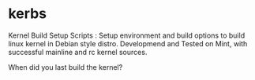 kerbs
=====

Kernel Build Setup Scripts : Setup environment and build options to build linux kernel in 
Debian style distro. Developmend and Tested on Mint, with successful mainline and rc kernel sources.

When did you last build the kernel?
